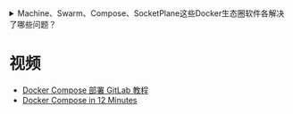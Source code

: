 
<details>
<summary> Machine、Swarm、Compose、SocketPlane这些Docker生态圈软件各解决了哪些问题？</summary>

Machine:

(https://docs.docker.com/machine/)：解决的是操作系统异构安装Docker困难的问题，没有Machine的时候，CentOS是一种，Ubuntu又是一种，AWS又是一种。有了Machine，所有的系统都是一样的安装方式。

Swarm:
(https://docs.docker.com/swarm/)：我们有了Machine就意味着有了docker环境，但是那是单机的，而通常我们的应用都是集群的。这正是Swarm要做的事情，给你提供docker集群环境和调度策略等。

Compose:
(https://docs.docker.com/compose/)：有了环境，我们下一步要做什么？部署应用啊。然后我们需要docker run image1、docker run image2...一次一次不厌其烦的重复这些操作，每次都写大量的命令参数。Compose简化了这个流程，只需要把这些内容固话到docker-compose.yml中。

目前Machine、Swarm、Compose已经可以结合使用，创建集群环境，简单的在上面部署应用。但是还不完善，比如对于有link的应用，它们只能跑在Swarm集群的一个机器上，即使你的集群有很多机器。可以参考(http://dockerone.com/question/105)。

SockerPlane:
SocketPlane是Docker最近收购的产品，猜想应该是为了强化Docker的网络功能，比如提供原生跨主机的网络定制、强化Swarm和Compose的结合等。
  
</details>


# 视频

* [Docker Compose 部署 GitLab 教程](https://www.bilibili.com/video/av68205549/?spm_id_from=333.788.videocard.10)
* [Docker Compose in 12 Minutes](https://www.bilibili.com/video/av24082177/?spm_id_from=333.788.videocard.8)

